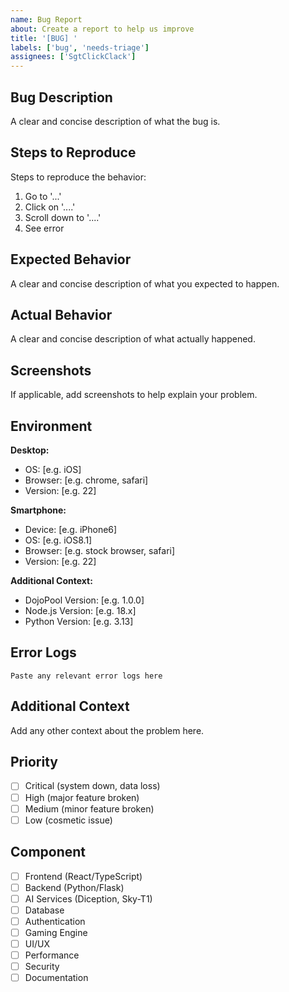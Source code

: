 ```yaml
---
name: Bug Report
about: Create a report to help us improve
title: '[BUG] '
labels: ['bug', 'needs-triage']
assignees: ['SgtClickClack']
---
```


## Bug Description
A clear and concise description of what the bug is.

## Steps to Reproduce
Steps to reproduce the behavior:
1. Go to '...'
2. Click on '....'
3. Scroll down to '....'
4. See error

## Expected Behavior
A clear and concise description of what you expected to happen.

## Actual Behavior
A clear and concise description of what actually happened.

## Screenshots
If applicable, add screenshots to help explain your problem.

## Environment
**Desktop:**
- OS: [e.g. iOS]
- Browser: [e.g. chrome, safari]
- Version: [e.g. 22]

**Smartphone:**
- Device: [e.g. iPhone6]
- OS: [e.g. iOS8.1]
- Browser: [e.g. stock browser, safari]
- Version: [e.g. 22]

**Additional Context:**
- DojoPool Version: [e.g. 1.0.0]
- Node.js Version: [e.g. 18.x]
- Python Version: [e.g. 3.13]

## Error Logs
```
Paste any relevant error logs here
```

## Additional Context
Add any other context about the problem here.

## Priority
- [ ] Critical (system down, data loss)
- [ ] High (major feature broken)
- [ ] Medium (minor feature broken)
- [ ] Low (cosmetic issue)

## Component
- [ ] Frontend (React/TypeScript)
- [ ] Backend (Python/Flask)
- [ ] AI Services (Diception, Sky-T1)
- [ ] Database
- [ ] Authentication
- [ ] Gaming Engine
- [ ] UI/UX
- [ ] Performance
- [ ] Security
- [ ] Documentation
